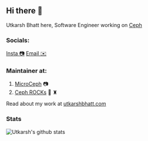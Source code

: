 ## Hi there 👋

Utkarsh Bhatt here, Software Engineer working on [Ceph](https://ceph.io/en/)

### Socials:

[Insta 📷](https://www.instagram.com/utkarshbhatthere/) [Email ✉️](mailto:hello@utkarshbhatt.com)


### Maintainer at:

1. [MicroCeph](https://github.com/canonical/microceph/) 📷
2. [Ceph ROCKs](https://github.com/canonical/ceph-containers/) :whale: ♜

Read about my work at [utkarshbhatt.com](https://www.utkarshbhatt.com/)

### Stats

![Utkarsh's github stats](https://github-readme-stats.vercel.app/api?username=utkarshbhatthere&show=reviews,discussions_started,discussions_answered,prs_merged,prs_merged_percentage&show_icons=true&theme=transparent)
